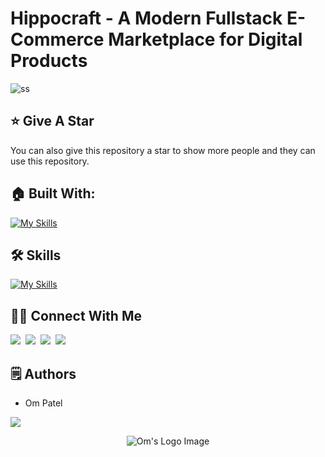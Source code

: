# Hippocraft - A Modern Fullstack E-Commerce Marketplace for Digital Products

![ss](https://github.com/omunite215/Project_HippoCraft/assets/78680563/76997833-88c1-4a1b-aff0-69c4d22f79eb)

## :star: Give A Star

You can also give this repository a star to show more people and they can use this repository.

## 🏠 Built With:

[![My Skills](https://skillicons.dev/icons?i=mongodb,express,nextjs,nodejs,tailwind,docker,yarn,vscode,arch,linux)](https://skillicons.dev)

## 🛠 Skills

[![My Skills](https://skillicons.dev/icons?i=html,css,js,ts,mongodb,docker,git,github)](https://skillicons.dev)


## 🙋‍♂️ Connect With Me

[<img src="https://skillicons.dev/icons?i=github" />](https://github.com/omunite215)&nbsp;
[<img src="https://skillicons.dev/icons?i=linkedin" />](https://www.linkedin.com/in/om-patel-401068143/)&nbsp;
[<img src="https://skillicons.dev/icons?i=instagram" />](https://www.instagram.com/_21omp/)&nbsp;
[<img src="https://skillicons.dev/icons?i=devto" />](https://portfolio-jade-gamma-13.vercel.app/)


## 🗒️ Authors
- Om Patel

<p align="left">
  <a href="https://skillicons.dev">
    <a href="https://github.com/omunite215">
      <img src="https://skillicons.dev/icons?i=github" />
    </a>
  </a>
</p>

<p align="center">
  <img src="https://github.com/omunite215/Project_HippoCraft/assets/78680563/dcd50c47-4914-4b92-abab-9828091df616" alt="Om's Logo Image"/>
</p>
